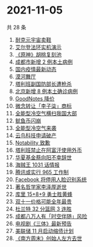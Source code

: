 # 2021-11-05

共 28 条

<!-- BEGIN ZHIHUSEARCH -->
<!-- 最后更新时间 Fri Nov 05 2021 09:52:12 GMT+0800 (China Standard Time) -->
1. [耐克元宇宙卖鞋](https://www.zhihu.com/search?q=元宇宙)
1. [艾尔登法环实机演示](https://www.zhihu.com/search?q=艾尔登法环)
1. [《原神》胡桃复刻池](https://www.zhihu.com/search?q=原神)
1. [成都市新增 2 例本土病例](https://www.zhihu.com/search?q=成都疫情)
1. [国内疫情最新动态](https://www.zhihu.com/search?q=国内疫情)
1. [漠河舞厅](https://www.zhihu.com/search?q=漠河舞厅)
1. [塔利班副国防部长遭枪杀](https://www.zhihu.com/search?q=塔利班)
1. [北京新增 8 例本土确诊病例](https://www.zhihu.com/search?q=北京疫情)
1. [GoodNotes 降价](https://www.zhihu.com/search?q=goodnotes)
1. [微念转让「李子柒」商标](https://www.zhihu.com/search?q=李子柒)
1. [全能型冷空气横扫我国大部](https://www.zhihu.com/search?q=冷空气)
1. [鱿鱼币闪崩](https://www.zhihu.com/search?q=鱿鱼币)
1. [全能型冷空气来袭](https://www.zhihu.com/search?q=冷空气)
1. [云鸟科技申请破产](https://www.zhihu.com/search?q=云鸟科技)
1. [Notability 致歉](https://www.zhihu.com/search?q=Notability)
1. [塔利班禁止在阿富汗使用外币](https://www.zhihu.com/search?q=塔利班外币)
1. [华夏基金蔡向阳不幸辞世](https://www.zhihu.com/search?q=蔡向阳)
1. [海贼王 1031 话情报](https://www.zhihu.com/search?q=海贼王)
1. [腾讯或实行 965 工作制](https://www.zhihu.com/search?q=腾讯加班)
1. [Facebook 将停用人脸识别系统](https://www.zhihu.com/search?q=Facebook)
1. [著名哲学家李泽厚逝世](https://www.zhihu.com/search?q=李泽厚)
1. [库里 15+8+9 勇士胜黄蜂](https://www.zhihu.com/search?q=勇士)
1. [双十一价格可能全年最贵](https://www.zhihu.com/search?q=双十一价格)
1. [杜兰特 32 分篮网 3 连胜](https://www.zhihu.com/search?q=杜兰特)
1. [成都八万人有「时空伴随」风险](https://www.zhihu.com/search?q=时空伴随)
1. [电视剧《三体》最新预告](https://www.zhihu.com/search?q=三体电视剧)
1. [美联储 11 月启动缩债计划](https://www.zhihu.com/search?q=美联储)
1. [《南方周末》创始人左方去世](https://www.zhihu.com/search?q=左方)
<!-- END ZHIHUSEARCH -->
